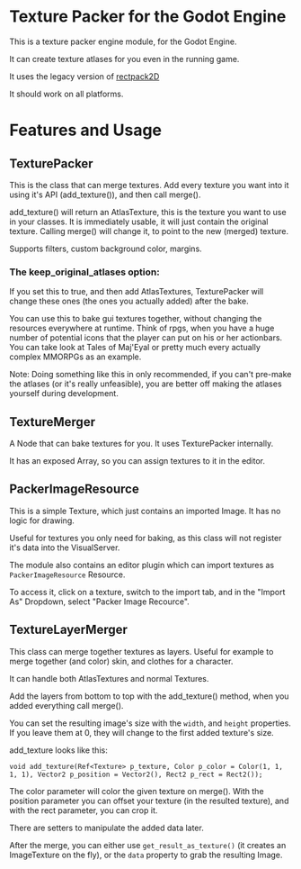 # Texture Packer for the Godot Engine

This is a texture packer engine module, for the Godot Engine.

It can create texture atlases for you even in the running game.

It uses the legacy version of [rectpack2D](https://github.com/TeamHypersomnia/rectpack2D/tree/legacy)

It should work on all platforms.

# Features and Usage

## TexturePacker

This is the class that can merge textures. Add every texture you want into it using it's API (add_texture()), and then call merge().

add_texture() will return an AtlasTexture, this is the texture you want to use in your classes. It is immediately usable, it will just contain the original texture. Calling merge() will change it, to point to the new (merged) texture.

Supports filters, custom background color, margins.

### The keep_original_atlases option:

If you set this to true, and then add AtlasTextures, TexturePacker will change these ones (the ones you actually added)
after the bake.

You can use this to bake gui textures together, without changing the resources everywhere at runtime.
Think of rpgs, when you have a huge number of potential icons that the player can put on his or her actionbars.
You can take look at Tales of Maj'Eyal or pretty much every actually complex MMORPGs as an example.

Note: Doing something like this in only recommended, if you can't pre-make the atlases (or it's really unfeasible), you are better off
making the atlases yourself during development.

## TextureMerger

A Node that can bake textures for you. It uses TexturePacker internally.

It has an exposed Array, so you can assign textures to it in the editor.

## PackerImageResource

This is a simple Texture, which just contains an imported Image. It has no logic for drawing.

Useful for textures you only need for baking, as this class will not register it's data into the VisualServer.

The module also contains an editor plugin which can import textures as `PackerImageResource` Resource.

To access it, click on a texture, switch to the import tab, and in the "Import As" Dropdown, select "Packer Image Recource".

## TextureLayerMerger

This class can merge together textures as layers. Useful for example to merge together (and color) skin, and clothes for a character.

It can handle both AtlasTextures and normal Textures.

Add the layers from bottom to top with the add_texture() method, when you added everything call merge().

You can set the resulting image's size with the `width`, and `height` properties. If you leave them at 0, they will
change to the first added texture's size.

add_texture looks like this:

```
void add_texture(Ref<Texture> p_texture, Color p_color = Color(1, 1, 1, 1), Vector2 p_position = Vector2(), Rect2 p_rect = Rect2());
```

The color parameter will color the given texture on merge().
With the position parameter you can offset your texture (in the resulted texture), and with the rect parameter, you can crop it.

There are setters to manipulate the added data later.

After the merge, you can either use `get_result_as_texture()` (it creates an ImageTexture on the fly), or the `data` property to
grab the resulting Image.

